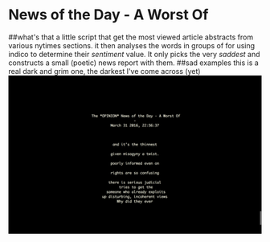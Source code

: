 # News of the Day - A Worst Of
##what's that
a little script that get the most viewed article abstracts from various nytimes sections. it then analyses the words in groups of for using indico to determine their *sentiment* value. It only picks the very *saddest* and constructs a small (poetic) news report with them.
##sad examples
this is a real dark and grim one, the darkest I've come across (yet)<br>
![image](https://github.com/leoneckert/daily-news-worst-of/blob/master/screenshots/Screen%20Shot%202016-03-31%20at%2023.27.41.png)